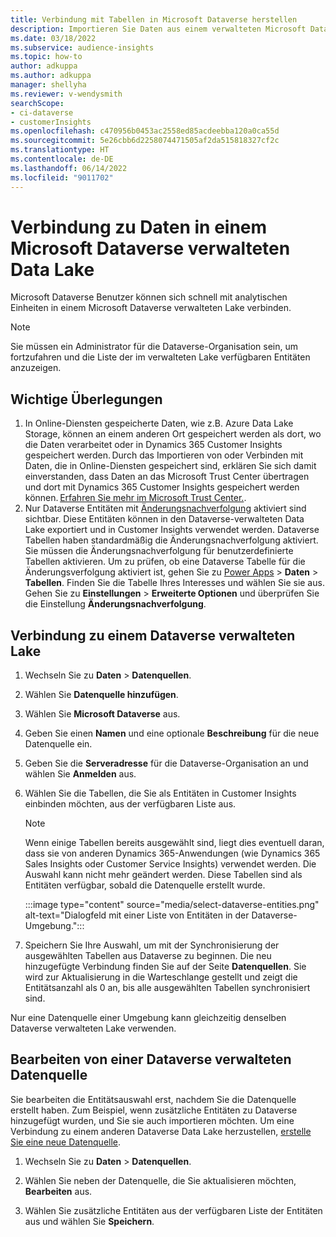 ```yaml
---
title: Verbindung mit Tabellen in Microsoft Dataverse herstellen
description: Importieren Sie Daten aus einem verwalteten Microsoft Dataverse-Data Lake.
ms.date: 03/18/2022
ms.subservice: audience-insights
ms.topic: how-to
author: adkuppa
ms.author: adkuppa
manager: shellyha
ms.reviewer: v-wendysmith
searchScope:
- ci-dataverse
- customerInsights
ms.openlocfilehash: c470956b0453ac2558ed85acdeebba120a0ca55d
ms.sourcegitcommit: 5e26cbb6d2258074471505af2da515818327cf2c
ms.translationtype: HT
ms.contentlocale: de-DE
ms.lasthandoff: 06/14/2022
ms.locfileid: "9011702"
---
```

# <a name="connect-to-data-in-a-microsoft-dataverse-managed-data-lake"></a>Verbindung zu Daten in einem Microsoft Dataverse verwalteten Data Lake

Microsoft Dataverse Benutzer können sich schnell mit analytischen Einheiten in einem Microsoft Dataverse verwalteten Lake verbinden.

> [!NOTE]
> Sie müssen ein Administrator für die Dataverse-Organisation sein, um fortzufahren und die Liste der im verwalteten Lake verfügbaren Entitäten anzuzeigen.

## <a name="important-considerations"></a>Wichtige Überlegungen

1. In Online-Diensten gespeicherte Daten, wie z.B. Azure Data Lake Storage, können an einem anderen Ort gespeichert werden als dort, wo die Daten verarbeitet oder in Dynamics 365 Customer Insights gespeichert werden. Durch das Importieren von oder Verbinden mit Daten, die in Online-Diensten gespeichert sind, erklären Sie sich damit einverstanden, dass Daten an das Microsoft Trust Center übertragen und dort mit Dynamics 365 Customer Insights gespeichert werden können. [Erfahren Sie mehr im Microsoft Trust Center.](https://www.microsoft.com/trust-center).
2. Nur Dataverse Entitäten mit [Änderungsnachverfolgung](/power-platform/admin/enable-change-tracking-control-data-synchronization) aktiviert sind sichtbar. Diese Entitäten können in den Dataverse-verwalteten Data Lake exportiert und in Customer Insights verwendet werden. Dataverse Tabellen haben standardmäßig die Änderungsnachverfolgung aktiviert. Sie müssen die Änderungsnachverfolgung für benutzerdefinierte Tabellen aktivieren. Um zu prüfen, ob eine Dataverse Tabelle für die Änderungsverfolgung aktiviert ist, gehen Sie zu [Power Apps](https://make.powerapps.com) > **Daten** > **Tabellen**. Finden Sie die Tabelle Ihres Interesses und wählen Sie sie aus. Gehen Sie zu **Einstellungen** > **Erweiterte Optionen** und überprüfen Sie die Einstellung **Änderungsnachverfolgung**.

## <a name="connect-to-a-dataverse-managed-lake"></a>Verbindung zu einem Dataverse verwalteten Lake

1. Wechseln Sie zu **Daten** > **Datenquellen**.

1. Wählen Sie **Datenquelle hinzufügen**.

1. Wählen Sie **Microsoft Dataverse** aus.

1. Geben Sie einen **Namen** und eine optionale **Beschreibung** für die neue Datenquelle ein.

1. Geben Sie die **Serveradresse** für die Dataverse-Organisation an und wählen Sie **Anmelden** aus.

1. Wählen Sie die Tabellen, die Sie als Entitäten in Customer Insights einbinden möchten, aus der verfügbaren Liste aus.

   > [!NOTE]
   > Wenn einige Tabellen bereits ausgewählt sind, liegt dies eventuell daran, dass sie von anderen Dynamics 365-Anwendungen (wie Dynamics 365 Sales Insights oder Customer Service Insights) verwendet werden. Die Auswahl kann nicht mehr geändert werden. Diese Tabellen sind als Entitäten verfügbar, sobald die Datenquelle erstellt wurde.

    :::image type="content" source="media/select-dataverse-entities.png" alt-text="Dialogfeld mit einer Liste von Entitäten in der Dataverse-Umgebung.":::

1. Speichern Sie Ihre Auswahl, um mit der Synchronisierung der ausgewählten Tabellen aus Dataverse zu beginnen. Die neu hinzugefügte Verbindung finden Sie auf der Seite **Datenquellen**. Sie wird zur Aktualisierung in die Warteschlange gestellt und zeigt die Entitätsanzahl als 0 an, bis alle ausgewählten Tabellen synchronisiert sind.

Nur eine Datenquelle einer Umgebung kann gleichzeitig denselben Dataverse verwalteten Lake verwenden.

## <a name="edit-a-dataverse-managed-lake-data-source"></a>Bearbeiten von einer Dataverse verwalteten Datenquelle

Sie bearbeiten die Entitätsauswahl erst, nachdem Sie die Datenquelle erstellt haben. Zum Beispiel, wenn zusätzliche Entitäten zu Dataverse hinzugefügt wurden, und Sie sie auch importieren möchten.
Um eine Verbindung zu einem anderen Dataverse Data Lake herzustellen, [erstelle Sie eine neue Datenquelle](#connect-to-a-dataverse-managed-lake).

1. Wechseln Sie zu **Daten** > **Datenquellen**.

1. Wählen Sie neben der Datenquelle, die Sie aktualisieren möchten, **Bearbeiten** aus.

1. Wählen Sie zusätzliche Entitäten aus der verfügbaren Liste der Entitäten aus und wählen Sie **Speichern**.

